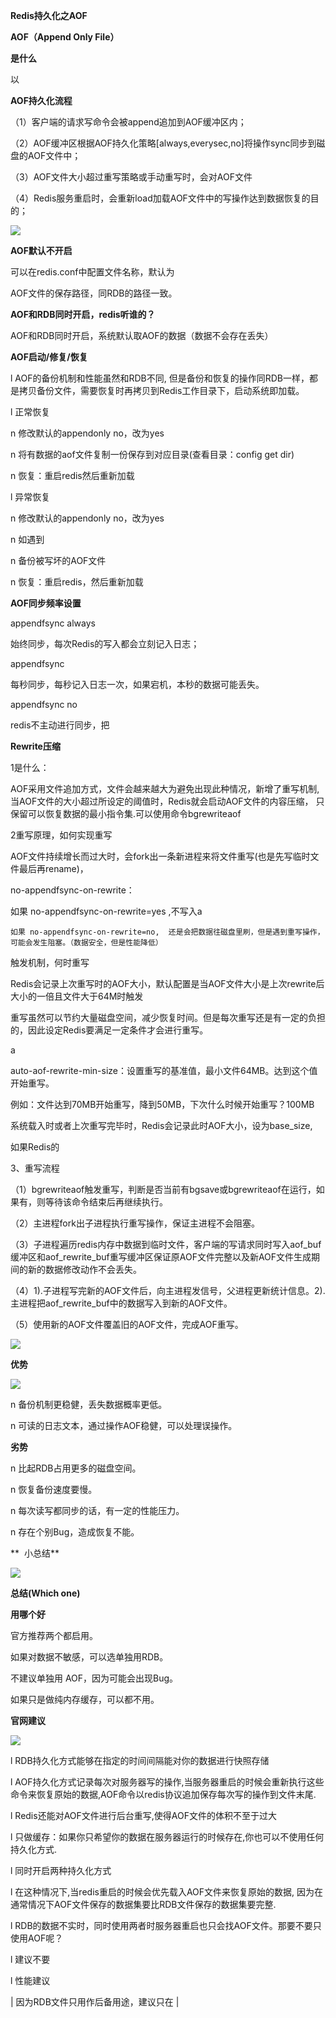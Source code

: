 **Redis持久化之AOF**

**AOF（Append Only File）**

**是什么**

以

**AOF持久化流程**

（1）客户端的请求写命令会被append追加到AOF缓冲区内；

（2）AOF缓冲区根据AOF持久化策略[always,everysec,no]将操作sync同步到磁盘的AOF文件中；

（3）AOF文件大小超过重写策略或手动重写时，会对AOF文件

（4）Redis服务重启时，会重新load加载AOF文件中的写操作达到数据恢复的目的；

![](images/WEBRESOURCE9a18fbcaacde6bb501ac42cb0c5a2a62localFile.png)

**AOF默认不开启**

可以在redis.conf中配置文件名称，默认为 

AOF文件的保存路径，同RDB的路径一致。

**AOF和RDB同时开启，redis听谁的？**

AOF和RDB同时开启，系统默认取AOF的数据（数据不会存在丢失）

**AOF启动/修复/恢复**

l AOF的备份机制和性能虽然和RDB不同, 但是备份和恢复的操作同RDB一样，都是拷贝备份文件，需要恢复时再拷贝到Redis工作目录下，启动系统即加载。

l 正常恢复

n 修改默认的appendonly no，改为yes

n 将有数据的aof文件复制一份保存到对应目录(查看目录：config get dir)

n 恢复：重启redis然后重新加载

l 异常恢复

n 修改默认的appendonly no，改为yes

n 如遇到

n 备份被写坏的AOF文件

n 恢复：重启redis，然后重新加载

**AOF同步频率设置**

appendfsync always

始终同步，每次Redis的写入都会立刻记入日志；

appendfsync 

每秒同步，每秒记入日志一次，如果宕机，本秒的数据可能丢失。

appendfsync no

redis不主动进行同步，把

**Rewrite压缩**

1是什么：

AOF采用文件追加方式，文件会越来越大为避免出现此种情况，新增了重写机制, 当AOF文件的大小超过所设定的阈值时，Redis就会启动AOF文件的内容压缩， 只保留可以恢复数据的最小指令集.可以使用命令bgrewriteaof

2重写原理，如何实现重写

AOF文件持续增长而过大时，会fork出一条新进程来将文件重写(也是先写临时文件最后再rename)，

no-appendfsync-on-rewrite：

如果 no-appendfsync-on-rewrite=yes ,不写入a

	如果 no-appendfsync-on-rewrite=no,  还是会把数据往磁盘里刷，但是遇到重写操作，可能会发生阻塞。（数据安全，但是性能降低）

触发机制，何时重写

Redis会记录上次重写时的AOF大小，默认配置是当AOF文件大小是上次rewrite后大小的一倍且文件大于64M时触发

重写虽然可以节约大量磁盘空间，减少恢复时间。但是每次重写还是有一定的负担的，因此设定Redis要满足一定条件才会进行重写。 

a

auto-aof-rewrite-min-size：设置重写的基准值，最小文件64MB。达到这个值开始重写。

例如：文件达到70MB开始重写，降到50MB，下次什么时候开始重写？100MB

系统载入时或者上次重写完毕时，Redis会记录此时AOF大小，设为base_size,

如果Redis的

3、重写流程

（1）bgrewriteaof触发重写，判断是否当前有bgsave或bgrewriteaof在运行，如果有，则等待该命令结束后再继续执行。

（2）主进程fork出子进程执行重写操作，保证主进程不会阻塞。

（3）子进程遍历redis内存中数据到临时文件，客户端的写请求同时写入aof_buf缓冲区和aof_rewrite_buf重写缓冲区保证原AOF文件完整以及新AOF文件生成期间的新的数据修改动作不会丢失。

（4）1).子进程写完新的AOF文件后，向主进程发信号，父进程更新统计信息。2).主进程把aof_rewrite_buf中的数据写入到新的AOF文件。

（5）使用新的AOF文件覆盖旧的AOF文件，完成AOF重写。

![](images/WEBRESOURCE9407adc0791b32a4d4dfc2b9fd3402f1localFile.png)

**优势**

![](images/WEBRESOURCE6de737146664c7a14596503a489295f6localFile.png)

n 备份机制更稳健，丢失数据概率更低。

n 可读的日志文本，通过操作AOF稳健，可以处理误操作。

**劣势**

n 比起RDB占用更多的磁盘空间。

n 恢复备份速度要慢。

n 每次读写都同步的话，有一定的性能压力。

n 存在个别Bug，造成恢复不能。

**  小总结**

![](images/WEBRESOURCE48975e390d5fdd5e6b386047365d3bcdlocalFile.png)

**总结(Which one)**

**用哪个好**

官方推荐两个都启用。

如果对数据不敏感，可以选单独用RDB。

不建议单独用 AOF，因为可能会出现Bug。

如果只是做纯内存缓存，可以都不用。

**官网建议**

![](images/WEBRESOURCE33e480040305d0aa799f054d686139a7localFile.png)

l RDB持久化方式能够在指定的时间间隔能对你的数据进行快照存储

l AOF持久化方式记录每次对服务器写的操作,当服务器重启的时候会重新执行这些命令来恢复原始的数据,AOF命令以redis协议追加保存每次写的操作到文件末尾. 

l Redis还能对AOF文件进行后台重写,使得AOF文件的体积不至于过大

l 只做缓存：如果你只希望你的数据在服务器运行的时候存在,你也可以不使用任何持久化方式.

l 同时开启两种持久化方式

l 在这种情况下,当redis重启的时候会优先载入AOF文件来恢复原始的数据, 因为在通常情况下AOF文件保存的数据集要比RDB文件保存的数据集要完整.

l RDB的数据不实时，同时使用两者时服务器重启也只会找AOF文件。那要不要只使用AOF呢？ 

l 建议不要

l 性能建议

| 因为RDB文件只用作后备用途，建议只在 | 
